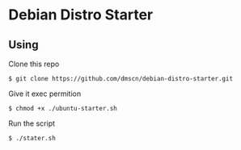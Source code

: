 # Debian Distro Starter

## Using 
Clone this repo
 
```$ git clone https://github.com/dmscn/debian-distro-starter.git```

Give it exec permition
 
```$ chmod +x ./ubuntu-starter.sh```

Run the script
 
```$ ./stater.sh```
